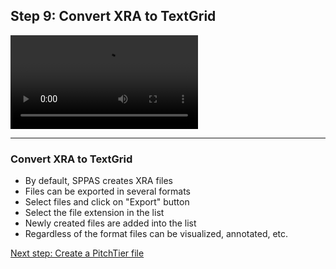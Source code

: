 ## Step 9: Convert XRA to TextGrid

![](./etc/screencasts/sppas-demo10-convert-xra-textgrid.mp4)

---------------------------

### Convert XRA to TextGrid

* By default, SPPAS creates XRA files
* Files can be exported in several formats
* Select files and click on "Export" button
* Select the file extension in the list
* Newly created files are added into the list
* Regardless of the format files can be visualized, annotated, etc.

[Next step: Create a PitchTier file](./tutorial_110_pitchtier.html)
